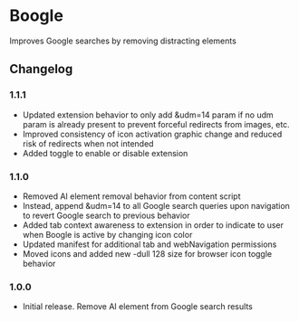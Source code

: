 # Boogle

Improves Google searches by removing distracting elements

## Changelog

### 1.1.1

- Updated extension behavior to only add &udm=14 param if no udm param is already present to prevent forceful redirects from images, etc.
- Improved consistency of icon activation graphic change and reduced risk of redirects when not intended
- Added toggle to enable or disable extension

### 1.1.0

- Removed AI element removal behavior from content script
- Instead, append &udm=14 to all Google search queries upon navigation to revert Google search to previous behavior
- Added tab context awareness to extension in order to indicate to user when Boogle is active by changing icon color
- Updated manifest for additional tab and webNavigation permissions
- Moved icons and added new -dull 128 size for browser icon toggle behavior

### 1.0.0

- Initial release. Remove AI element from Google search results
